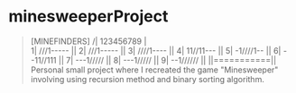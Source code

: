 # minesweeperProject
> [MINEFINDERS] 
/| 123456789 |\
1| ///1----- ||
2| ///1----- ||
3| ////1---- ||
4| 11//11--- ||
5| -1////1-- ||
6| --11//111 ||
7| ---1///// ||
8| ---1///// ||
9| --1////// ||
||===========||
Personal small project where I recreated the game "Minesweeper" involving using recursion method and binary sorting algorithm.

